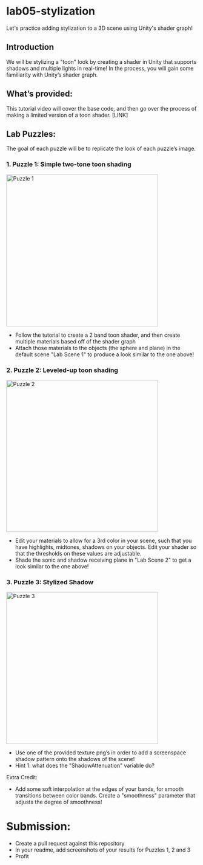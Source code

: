 # lab05-stylization
Let's practice adding stylization to a 3D scene using Unity's shader graph!

## Introduction
We will be stylizing a "toon" look by creating a shader in Unity that supports shadows and multiple lights in real-time! In the process, you will gain some familiarity with Unity’s shader graph.

## What’s provided:
This tutorial video will cover the base code, and then go over the process of making a limited version of a toon shader. 
[LINK]
         
## Lab Puzzles:
The goal of each puzzle will be to replicate the look of each puzzle’s image.

### 1. Puzzle 1: Simple two-tone toon shading
   
<img width="400" alt="Puzzle 1" src="https://github.com/CIS-566-Fall-2023/lab05-stylization/assets/72320867/f27aec24-0d04-4b73-95d3-b55e2da13603">


   * Follow the tutorial to create a 2 band toon shader, and then create multiple materials based off of the shader graph
   * Attach those materials to the objects (the sphere and plane) in the default scene "Lab Scene 1" to produce a look similar to the one above!

### 2. Puzzle 2: Leveled-up toon shading

<img width="400" alt="Puzzle 2" src="https://github.com/CIS-566-Fall-2023/lab05-stylization/assets/72320867/12d0a844-b6a8-4054-86f9-ee13b5533bf2">


   * Edit your materials to allow for a 3rd color in your scene, such that you have highlights, midtones, shadows on your objects. Edit your shader so that the thresholds on these values are adjustable.
   * Shade the sonic and shadow receiving plane in "Lab Scene 2" to get a look similar to the one above!

### 3. Puzzle 3: Stylized Shadow

<img width="400" alt="Puzzle 3" src="https://github.com/CIS-566-Fall-2023/lab05-stylization/assets/72320867/be35de1e-1157-4a6e-b4ea-ba015f2750c9">


   * Use one of the provided texture png’s in order to add a screenspace shadow pattern onto the shadows of the scene!
   * Hint 1: what does the "ShadowAttenuation" variable do?
  
Extra Credit:
 * Add some soft interpolation at the edges of your bands, for smooth transitions between color bands. Create a "smoothness" parameter that adjusts the degree of smoothness!

# Submission:
- Create a pull request against this repository
- In your readme, add screenshots of your results for Puzzles 1, 2 and 3
- Profit
